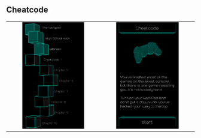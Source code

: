 ## Cheatcode

<table border=0 align="center">
    <tr>
        <td align="center" valign="middle">
            <img src="chapter_04.png" alt="Chapter 4" width="70%">
        </td>
        <td align="center" valign="middle">
            <img src="cheatcode.png" alt="cheatcode" width="70%">
        </td>
    </tr>
</table>
